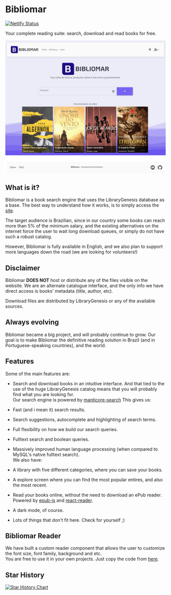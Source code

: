 # Bibliomar

[![Netlify Status](https://api.netlify.com/api/v1/badges/bd4c5d37-8033-4b0f-abc4-7f8203e957a5/deploy-status)](https://app.netlify.com/sites/bibliomar/deploys)

Your complete reading suite: search, download and read books for free.



<div align="center">
  <img alt="preview" src="./images/bibliomar-search-full.png">
</div>

## What is it?

Bibliomar is a book search engine that uses the LibraryGenesis database as a base.
The best way to understand how it works, is to simply access the [site](https://bibliomar.site).

The target audience is Brazilian, since in our country some books can reach more than 5% of the minimum salary, and the
existing alternatives on the internet force the user to wait long download queues, or simply do not have such a
robust catalog.

However, Bibliomar is fully available in English, and we also plan to support more languages down the road (we are
looking for volunteers!)

## Disclaimer
Bibliomar **DOES NOT** host or distribute any of the files visible on the website. We are an alternate catalogue interface, and the only info we have direct access is books' metadata (title, author, etc).

Download files are distributed by LibraryGenesis or any of the available sources.

## Always evolving

Bibliomar became a big project, and will probably continue to grow.
Our goal is to make Bibliomar the definitive reading solution in Brazil (and in Portuguese-speaking countries), and the
world.

## Features

Some of the main features are:

- Search and download books in an intuitive interface.
  And that tied to the use of the huge LibraryGenesis catalog means that you will probably find what you are looking
  for.    
Our search engine is powered by [manticore-search](https://manticoresearch.com/)
  This gives us:
- Fast (and i mean it) search results.
- Search suggestions, autocomplete and highlighting of search terms.
- Full flexibility on how we build our search queries.
- Fulltext search and boolean queries.
- Massively improved human language processing (when compared to MySQL's native fulltext search).    
We also have:    
- A library with five different categories, where you can save your books.
- A explore screen where you can find the most popular entires, and also the most recent.
- Read your books online, without the need to download an ePub reader.
  Powered by [epub-js](https://github.com/futurepress/epub.js/)
  and [react-reader](https://www.npmjs.com/package/react-reader).

- A dark mode, of course.
- Lots of things that don't fit here. Check for yourself ;)

## Bibliomar Reader

We have built a custom reader component that allows the user to customize the font size, font family, background and
etc.  
You are free to use it in your own projects. Just copy the code
from [here](https://github.com/bibliomar/bibliomar-client/tree/main/src/components/reader/screen).

## Star History

[![Star History Chart](https://api.star-history.com/svg?repos=bibliomar/bibliomar-client&type=Date)](https://star-history.com/#bibliomar/bibliomar-client&Date)
